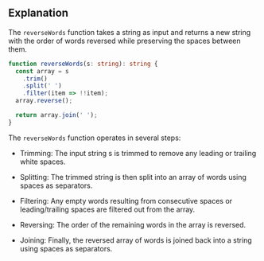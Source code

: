 ## Explanation

The `reverseWords` function takes a string as input and returns a new string with the order of words reversed while preserving the spaces between them.

```ts
function reverseWords(s: string): string {
  const array = s
    .trim()
    .split(' ')
    .filter(item => !!item);
  array.reverse();

  return array.join(' ');
}
```

The `reverseWords` function operates in several steps:

- Trimming: The input string s is trimmed to remove any leading or trailing white spaces.

- Splitting: The trimmed string is then split into an array of words using spaces as separators.

- Filtering: Any empty words resulting from consecutive spaces or leading/trailing spaces are filtered out from the array.

- Reversing: The order of the remaining words in the array is reversed.

- Joining: Finally, the reversed array of words is joined back into a string using spaces as separators.
